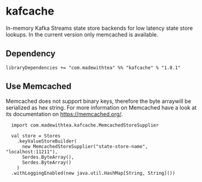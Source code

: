 # kafcache

In-memory Kafka Streams state store backends for low latency state store lookups. In the current version only memcached is available. 

## Dependency

```
libraryDependencies += "com.madewithtea" %% "kafcache" % "1.0.1" 
```

## Use Memcached 

Memcached does not support binary keys, therefore the byte arraywill be serialized as hex string. For more information on Memcached have a look at its documentation on https://memcached.org/.

```
  import com.madewithtea.kafcache.MemcachedStoreSupplier

  val store = Stores
    .keyValueStoreBuilder(
      new MemcachedStoreSupplier("state-store-name", "localhost:11211"),
      Serdes.ByteArray(),
      Serdes.ByteArray()
    )
  .withLoggingEnabled(new java.util.HashMap[String, String]())
```
